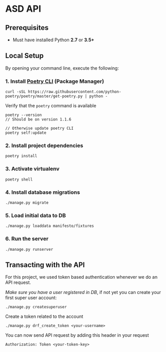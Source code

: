 # ASD API

## Prerequisites

* Must have installed Python **2.7** or **3.5+**

## Local Setup

By opening your command line, execute the following:

### 1. Install [Poetry CLI](https://python-poetry.org/) (Package Manager)

```
curl -sSL https://raw.githubusercontent.com/python-poetry/poetry/master/get-poetry.py | python -
```

Verify that the `poetry` command is available

```
poetry --version
// Should be on version 1.1.6

// Otherwise update poetry CLI
poetry self:update
```

### 2. Install project dependencies
```
poetry install
```

### 3. Activate virtualenv
```
poetry shell
```

### 4. Install database migrations
```
./manage.py migrate
```

### 5. Load initial data to DB
```
./manage.py loaddata manifesto/fixtures
```

### 6. Run the server
```
./manage.py runserver
```

## Transacting with the API

For this project, we used token based authentication whenever we do an API request.

*Make sure you have a user registered in DB*, if not yet you can create your first super user account:

```
./manage.py createsuperuser
```

Create a token related to the account


```
./manage.py drf_create_token <your-username>
```

You can now send API request by adding this header in your request

```
Authorization: Token <your-token-key>
```
